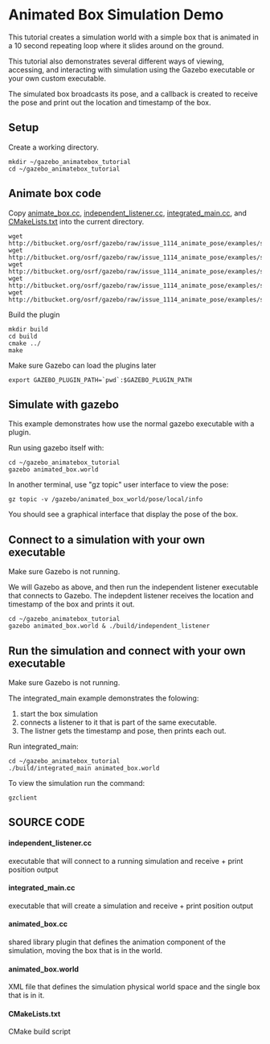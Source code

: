 # Animated Box Simulation Demo

This tutorial creates a simulation world with a simple box that is animated
in a 10 second repeating loop where it slides around on the ground.

This tutorial also demonstrates several different ways of viewing,
accessing, and interacting with simulation using the Gazebo executable
or your own custom executable.

The simulated box broadcasts its pose,
and a callback is created to receive the pose
and print out the location and timestamp of the box.

## Setup

Create a working directory.

~~~
mkdir ~/gazebo_animatebox_tutorial
cd ~/gazebo_animatebox_tutorial
~~~

## Animate box code

Copy [animate_box.cc](https://bitbucket.org/osrf/gazebo/src/issue_1114_animate_pose/examples/stand_alone/animated_box/animated_box.cc), [independent_listener.cc](https://bitbucket.org/osrf/gazebo/src/issue_1114_animate_pose/examples/stand_alone/animated_box/independent_listener.cc), [integrated_main.cc](https://bitbucket.org/osrf/gazebo/src/issue_1114_animate_pose/examples/stand_alone/animated_box/integrated_main.cc), and [CMakeLists.txt](https://bitbucket.org/osrf/gazebo/src/issue_1114_animate_pose/examples/stand_alone/animated_box/CMakeLists.txt) into the current directory.

~~~
wget http://bitbucket.org/osrf/gazebo/raw/issue_1114_animate_pose/examples/stand_alone/animated_box/animated_box.cc
wget http://bitbucket.org/osrf/gazebo/raw/issue_1114_animate_pose/examples/stand_alone/animated_box/independent_listener.cc
wget http://bitbucket.org/osrf/gazebo/raw/issue_1114_animate_pose/examples/stand_alone/animated_box/integrated_main.cc
wget http://bitbucket.org/osrf/gazebo/raw/issue_1114_animate_pose/examples/stand_alone/animated_box/CMakeLists.txt
wget http://bitbucket.org/osrf/gazebo/raw/issue_1114_animate_pose/examples/stand_alone/animated_box/animated_box.world
~~~

Build the plugin

~~~
mkdir build
cd build
cmake ../
make 
~~~

Make sure Gazebo can load the plugins later

~~~
export GAZEBO_PLUGIN_PATH=`pwd`:$GAZEBO_PLUGIN_PATH
~~~


## Simulate with gazebo

This example demonstrates how use the normal 
gazebo executable with a plugin.

Run using gazebo itself with:

~~~
cd ~/gazebo_animatebox_tutorial
gazebo animated_box.world
~~~

In another terminal, use "gz topic" user interface to view the pose:

~~~
gz topic -v /gazebo/animated_box_world/pose/local/info
~~~

You should see a graphical interface that display the pose of the box.

## Connect to a simulation with your own executable

Make sure Gazebo is not running.

We will Gazebo as above, and then run the independent listener
executable that connects to Gazebo. The indepdent listener receives
the location and timestamp of the box and prints it out.

~~~
cd ~/gazebo_animatebox_tutorial
gazebo animated_box.world & ./build/independent_listener
~~~

## Run the simulation and connect with your own executable

Make sure Gazebo is not running.

The integrated_main example demonstrates the folowing:

1. start the box simulation 
2. connects a listener to it that is part of the same executable. 
3. The listner gets the timestamp and pose, then prints each out.

Run integrated_main:

~~~
cd ~/gazebo_animatebox_tutorial
./build/integrated_main animated_box.world
~~~

To view the simulation run the command:

~~~
gzclient
~~~

## SOURCE CODE

#### independent_listener.cc

  executable that will connect to a running simulation and receive + print position output
  
#### integrated_main.cc

  executable that will create a simulation and receive + print position output

#### animated_box.cc

  shared library plugin that defines the animation component of the simulation, moving the box that is in the world.
  
#### animated_box.world

  XML file that defines the simulation physical world space and the single box that is in it.

#### CMakeLists.txt
  
  CMake build script
